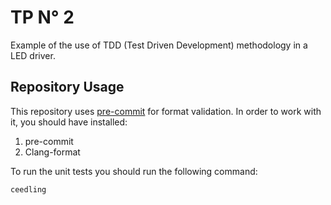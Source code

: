 # TP N° 2

Example of the use of TDD (Test Driven Development) methodology in a LED driver.

## Repository Usage

This repository uses [pre-commit](https://pre-commit.com) for format validation. In order to work with it, you should have installed:

1. pre-commit
2. Clang-format

To run the unit tests you should run the following command:

```
ceedling
```
